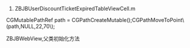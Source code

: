1. ZBJBUserDiscountTicketExpiredTableViewCell.m

CGMutablePathRef path = CGPathCreateMutable\(\);CGPathMoveToPoint\\(path,NULL,22,70\\);

ZBJBWebView,父类初始化方法

